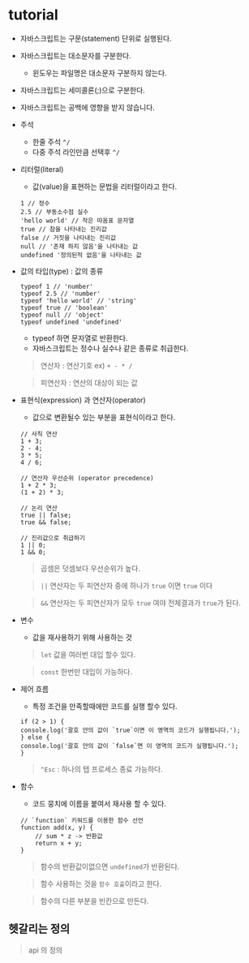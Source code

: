 # tutorial

- 자바스크립트는 구문(statement) 단위로 실행된다.
- 자바스크립트는 대소문자를 구분한다.
    - 윈도우는 파일명은 대소문자 구분하지 않는다.
- 자바스크립트는 세미콜론(;)으로 구분한다.
- 자바스크립트는 공백에 영향을 받지 않습니다.
- 주석
    - 한줄 주석 `^/`
    - 다중 주석 라인만큼 선택후 `^/`
- 리터럴(literal)
    - 값(value)을 표현하는 문법을 리터럴이라고 한다.
    ```
    1 // 정수
    2.5 // 부동소수점 실수
    'hello world' // 작은 따옴표 문자열 
    true // 참을 나타내는 진리값
    false // 거짓을 나타내는 진리값
    null // '존재 하지 않음'을 나타내는 값
    undefined '정의된적 없음'을 나타내는 값
    ```
- 값의 타입(type) : 값의 종류
    ```
    typeof 1 // 'number'
    typeof 2.5 // 'number'
    typeof 'hello world' // 'string'
    typeof true // 'boolean'
    typeof null // 'object'
    typeof undefined 'undefined'
    ```
    - typeof 하면 문자열로 반환한다.
    - 자바스크립트는 정수나 실수나 같은 종류로 취급한다.
    > 연산자 : 연산기호 ex) ` + - * / ` 

    > 피연산자 : 연산의 대상이 되는 값

- 표현식(expression) 과 연산자(operator)
    - 값으로 변환될수 있는 부분을 표현식이라고 한다.
    ```
    // 사칙 연산
    1 + 3;
    2 - 4;
    3 * 5;
    4 / 6;

    // 연산자 우선순위 (operator precedence)
    1 + 2 * 3;
    (1 + 2) * 3;

    // 논리 연산
    true || false;
    true && false;

    // 진리값으로 취급하기
    1 || 0;
    1 && 0;
    ```

    > 곱셈은 덧셈보다 우선순위가 높다.

    > `||` 연산자는 두 피연산자 중에 하나가 `true` 이면 `true` 이다

    > `&&` 연산자는 두 피연산자가 모두 `true` 여야 전체결과가 `true`가 된다.

- 변수 
    - 값을 재사용하기 위해 사용하는 것

    > `let` 값을 여러번 대입 할수 있다.

    > `const` 한번만 대입이 가능하다.

- 제어 흐름
    - 특정 조건을 만족할때에만 코드를 실행 할수 있다.

    ```
    if (2 > 1) {
    console.log('괄호 안의 값이 `true`이면 이 영역의 코드가 실행됩니다.');
    } else {
    console.log('괄호 안의 값이 `false`면 이 영역의 코드가 실행됩니다.');
    }
    ```         

    > `^Esc` : 하나의 탭 프로세스 종료 가능하다.

- 함수
    - 코드 뭉치에 이름을 붙여서 재사용 할 수 있다.
    ```
    // `function` 키워드를 이용한 함수 선언
    function add(x, y) {
        // sum * z -> 반환값
        return x + y;
    }
    ```

    > 함수의 반환값이없으면 `undefined`가 반환된다.

    > 함수 사용하는 것을 `함수 호출`이라고 한다.

    > 함수의 다른 부분을 빈칸으로 만든다. 

## 헷갈리는 정의

> api 의 정의








